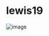 # lewis19
![image](https://github.com/user-attachments/assets/06701b50-ae06-454e-b7fd-040552397d27)

